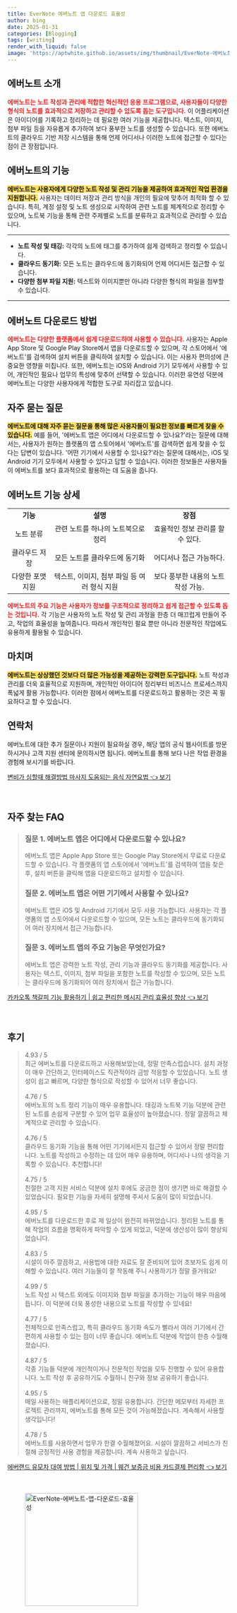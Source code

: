 ```yaml
---
title: EverNote 에버노트 앱 다운로드 효율성
author: bing
date: 2025-01-31
categories: [Blogging]
tags: [writing]
render_with_liquid: false
image: 'https://aptwhite.github.io/assets/img/thumbnail/EverNote-에버노트-앱-다운로드-효율성.webp'
---
```



<h2 id='에버노트소개'>에버노트 소개</h2>

<p><b><span style="color: #ee2323;">에버노트는 노트 작성과 관리에 적합한 혁신적인 응용 프로그램으로, 사용자들이 다양한 형식의 노트를 효과적으로 저장하고 관리할 수 있도록 돕는 도구입니다.</span></b> 이 어플리케이션은 아이디어를 기록하고 정리하는 데 필요한 여러 기능을 제공합니다. 텍스트, 이미지, 첨부 파일 등을 자유롭게 추가하여 보다 풍부한 노트를 생성할 수 있습니다. 또한 에버노트의 클라우드 기반 저장 시스템을 통해 언제 어디서나 이러한 노트에 접근할 수 있다는 점이 큰 장점입니다.</p>

<h2 id='에버노트기능'>에버노트의 기능</h2>

<p><b><span style="background-color: #ffe066;">에버노트는 사용자에게 다양한 노트 작성 및 관리 기능을 제공하여 효과적인 작업 환경을 지원합니다.</span></b> 사용자는 데이터 저장과 관리 방식을 개인의 필요에 맞추어 최적화 할 수 있습니다. 특히, 계정 설정 및 노트 생성으로 시작하여 관련 노트를 체계적으로 정리할 수 있으며, 노트북 기능을 통해 관련 주제별로 노트를 분류하고 효과적으로 관리할 수 있습니다.</p>

<hr />

<ul>
    <li><b>노트 작성 및 태깅:</b> 각각의 노트에 태그를 추가하여 쉽게 검색하고 정리할 수 있습니다.</li>
    <li><b>클라우드 동기화:</b> 모든 노트는 클라우드에 동기화되어 언제 어디서든 접근할 수 있습니다.</li>
    <li><b>다양한 첨부 파일 지원:</b> 텍스트와 이미지뿐만 아니라 다양한 형식의 파일을 첨부할 수 있습니다.</li>
</ul>

<hr />

<h2 id='에버노트다운로드'>에버노트 다운로드 방법</h2>

<p><b><span style="color: #ee2323;">에버노트는 다양한 플랫폼에서 쉽게 다운로드하여 사용할 수 있습니다.</span></b> 사용자는 Apple App Store 및 Google Play Store에서 앱을 다운로드할 수 있으며, 각 스토어에서 '에버노트'를 검색하여 설치 버튼을 클릭하여 설치할 수 있습니다. 이는 사용자 편의성에 큰 중요한 영향을 미칩니다. 또한, 에버노트는 iOS와 Android 기기 모두에서 사용할 수 있어, 개인적인 필요나 업무의 특성에 맞추어 선택할 수 있습니다. 이러한 유연성 덕분에 에버노트는 다양한 사용자에게 적합한 도구로 자리잡고 있습니다.</p>

<h2 id='자주묻는질문'>자주 묻는 질문</h2>

<p><b><span style="background-color: #ffe066;">에버노트에 대해 자주 묻는 질문을 통해 많은 사용자들이 필요한 정보를 빠르게 찾을 수 있습니다.</span></b> 예를 들어, '에버노트 앱은 어디에서 다운로드할 수 있나요?'라는 질문에 대해서는, 사용자가 원하는 플랫폼의 앱 스토어에서 '에버노트'를 검색하면 쉽게 찾을 수 있다는 답변이 있습니다. '어떤 기기에서 사용할 수 있나요?'라는 질문에 대해서는, iOS 및 Android 기기 모두에서 사용할 수 있다고 답할 수 있습니다. 이러한 정보들은 사용자들이 에버노트를 보다 효과적으로 활용하는 데 도움을 줍니다.</p>

<h2 id='에버노트기능상세'>에버노트 기능 상세</h2>

<table>
    <tr>
        <td style="text-align: center; height: 17px;"><b>기능</b></td>
        <td style="text-align: center; height: 17px;"><b>설명</b></td>
        <td style="text-align: center; height: 17px;"><b>장점</b></td>
    </tr>
    <tr>
        <td style="text-align: center; height: 17px;">노트 분류</td>
        <td style="text-align: center; height: 17px;">관련 노트를 하나의 노트북으로 정리</td>
        <td style="text-align: center; height: 17px;">효율적인 정보 관리를 할 수 있다.</td>
    </tr>
    <tr>
        <td style="text-align: center; height: 17px;">클라우드 저장</td>
        <td style="text-align: center; height: 17px;">모든 노트를 클라우드에 동기화</td>
        <td style="text-align: center; height: 17px;">어디서나 접근 가능하다.</td>
    </tr>
    <tr>
        <td style="text-align: center; height: 17px;">다양한 포맷 지원</td>
        <td style="text-align: center; height: 17px;">텍스트, 이미지, 첨부 파일 등 여러 형식 지원</td>
        <td style="text-align: center; height: 17px;">보다 풍부한 내용의 노트 작성 가능.</td>
    </tr>
</table>

<p><b><span style="color: #ee2323;">에버노트의 주요 기능은 사용자가 정보를 구조적으로 정리하고 쉽게 접근할 수 있도록 돕는 것입니다.</span></b> 각 기능은 사용자의 노트 작성 및 관리 과정을 한층 더 매끄럽게 만들어 주고, 작업의 효율성을 높여줍니다. 따라서 개인적인 필요 뿐만 아니라 전문적인 작업에도 유용하게 활용될 수 있습니다.</p>

<h2 id='마치며'>마치며</h2>

<p><b><span style="background-color: #ffe066;">에버노트는 상상했던 것보다 더 많은 가능성을 제공하는 강력한 도구입니다.</span></b> 노트 작성과 관리를 더욱 효율적으로 지원하며, 개인적인 아이디어 정리부터 비즈니스 프로세스까지 폭넓게 활용 가능합니다. 이러한 점에서 에버노트를 다운로드하고 활용하는 것은 꼭 필요하다고 할 수 있습니다.</p>

<h2 id='연락처'>연락처</h2>

<p>에버노트에 대한 추가 질문이나 지원이 필요하실 경우, 해당 앱의 공식 웹사이트를 방문하시거나 고객 지원 센터에 문의하시면 됩니다. 에버노트를 통해 보다 나은 작업 환경을 경험해 보시기를 바랍니다.</p>


<p><a class="click-button" title="변비가 심할때 해결방법 마사지 도움되는 음식 자연요법" href="https://aptwhite.github.io/posts/%EB%B3%80%EB%B9%84%EA%B0%80-%EC%8B%AC%ED%95%A0%EB%95%8C-%ED%95%B4%EA%B2%B0%EB%B0%A9%EB%B2%95-%EB%A7%88%EC%82%AC%EC%A7%80-%EB%8F%84%EC%9B%80%EB%90%98%EB%8A%94-%EC%9D%8C%EC%8B%9D-%EC%9E%90%EC%97%B0%EC%9A%94%EB%B2%95/" rel="dofollow">변비가 심할때 해결방법 마사지 도움되는 음식 자연요법 👈 보기</a></p><br>
<h2 id='자주_찾는_FAQ'>자주 찾는 FAQ</h2>
<div itemscope="" itemtype="https://schema.org/FAQPage">
    <blockquote>
        <div itemscope="" itemprop="mainEntity" itemtype="https://schema.org/Question">
            <h3 itemprop="name">질문 1. 에버노트 앱은 어디에서 다운로드할 수 있나요?</h3>
            <div itemscope="" itemprop="acceptedAnswer" itemtype="https://schema.org/Answer">
                <span itemprop="text">
                    <p>에버노트 앱은 Apple App Store 또는 Google Play Store에서 무료로 다운로드할 수 있습니다. 각 플랫폼의 앱 스토어에서 '에버노트'를 검색하여 앱을 찾은 후, 설치 버튼을 클릭해 앱을 다운로드하고 설치할 수 있습니다.</p>
                </span>
            </div>
        </div>
        <div itemscope="" itemprop="mainEntity" itemtype="https://schema.org/Question">
            <h3 itemprop="name">질문 2. 에버노트 앱은 어떤 기기에서 사용할 수 있나요?</h3>
            <div itemscope="" itemprop="acceptedAnswer" itemtype="https://schema.org/Answer">
                <span itemprop="text">
                    <p>에버노트 앱은 iOS 및 Android 기기에서 모두 사용 가능합니다. 사용자는 각 플랫폼의 앱 스토어에서 다운로드할 수 있으며, 모든 노트는 클라우드에 동기화되어 여러 장치에서 접근 가능합니다.</p>
                </span>
            </div>
        </div>
        <div itemscope="" itemprop="mainEntity" itemtype="https://schema.org/Question">
            <h3 itemprop="name">질문 3. 에버노트 앱의 주요 기능은 무엇인가요?</h3>
            <div itemscope="" itemprop="acceptedAnswer" itemtype="https://schema.org/Answer">
                <span itemprop="text">
                    <p>에버노트 앱은 강력한 노트 작성, 관리 기능과 클라우드 동기화를 제공합니다. 사용자는 텍스트, 이미지, 첨부 파일을 포함한 노트를 작성할 수 있으며, 모든 노트는 클라우드에 동기화되어 여러 장치에서 접근 가능합니다.</p>
                </span>
            </div>
        </div>
    </blockquote>
</div>
<p><a class="click-button" title="카카오톡 책갈피 기능 활용하기 | 쉽고 편리한 메시지 관리 효율성 향상" href="https://aptwhite.github.io/posts/%EC%B9%B4%EC%B9%B4%EC%98%A4%ED%86%A1-%EC%B1%85%EA%B0%88%ED%94%BC-%EA%B8%B0%EB%8A%A5-%ED%99%9C%EC%9A%A9%ED%95%98%EA%B8%B0-%EC%89%BD%EA%B3%A0-%ED%8E%B8%EB%A6%AC%ED%95%9C-%EB%A9%94%EC%8B%9C%EC%A7%80-%EA%B4%80%EB%A6%AC-%ED%9A%A8%EC%9C%A8%EC%84%B1-%ED%96%A5%EC%83%81/" rel="dofollow">카카오톡 책갈피 기능 활용하기 | 쉽고 편리한 메시지 관리 효율성 향상 👈 보기</a></p><br>
<h2 id='후기'>후기</h2>
<div itemscope itemtype="https://schema.org/Product">
  <blockquote>
  <div itemprop="review" itemscope itemtype="https://schema.org/Review">
      <div itemprop="reviewRating" itemscope itemtype="https://schema.org/Rating"> <span itemprop="ratingValue">4.93</span> / <span itemprop="bestRating">5</span> </div>
      <span itemprop="reviewBody">최근 에버노트를 다운로드하고 사용해보았는데, 정말 만족스럽습니다. 설치 과정이 매우 간단하고, 인터페이스도 직관적이라 금방 적응할 수 있었습니다. 노트 생성이 쉽고 빠르며, 다양한 형식으로 작성할 수 있어서 너무 좋습니다.</span>
  </div>
  <br>
  <div itemprop="review" itemscope itemtype="https://schema.org/Review">
      <div itemprop="reviewRating" itemscope itemtype="https://schema.org/Rating"> <span itemprop="ratingValue">4.76</span> / <span itemprop="bestRating">5</span> </div>
      <span itemprop="reviewBody">에버노트의 노트 정리 기능이 매우 유용합니다. 태깅과 노트북 기능 덕분에 관련된 노트를 손쉽게 구분할 수 있어 업무 효율성이 높아졌습니다. 정말 깔끔하고 체계적으로 관리할 수 있습니다.</span>
  </div>
  <br>
  <div itemprop="review" itemscope itemtype="https://schema.org/Review">
      <div itemprop="reviewRating" itemscope itemtype="https://schema.org/Rating"> <span itemprop="ratingValue">4.76</span> / <span itemprop="bestRating">5</span> </div>
      <span itemprop="reviewBody">클라우드 동기화 기능을 통해 어떤 기기에서든지 접근할 수 있어서 정말 편리합니다. 노트를 작성하고 수정하는 데 있어 매우 유용하며, 어디서나 나의 생각을 기록할 수 있습니다. 추천합니다!</span>
  </div>
  <br>
  <div itemprop="review" itemscope itemtype="https://schema.org/Review">
      <div itemprop="reviewRating" itemscope itemtype="https://schema.org/Rating"> <span itemprop="ratingValue">4.75</span> / <span itemprop="bestRating">5</span> </div>
      <span itemprop="reviewBody">친절한 고객 지원 서비스 덕분에 설치 후에도 궁금한 점이 생기면 바로 해결할 수 있었습니다. 필요한 기능을 자세히 설명해 주셔서 도움이 많이 되었습니다.</span>
  </div>
  <br>
  <div itemprop="review" itemscope itemtype="https://schema.org/Review">
      <div itemprop="reviewRating" itemscope itemtype="https://schema.org/Rating"> <span itemprop="ratingValue">4.95</span> / <span itemprop="bestRating">5</span> </div>
      <span itemprop="reviewBody">에버노트를 다운로드한 후로 제 일상이 완전히 바뀌었습니다. 정리된 노트를 통해 작업의 흐름을 명확하게 파악할 수 있게 되었고, 덕분에 생산성이 많이 향상되었습니다.</span>
  </div>
  <br>
  <div itemprop="review" itemscope itemtype="https://schema.org/Review">
      <div itemprop="reviewRating" itemscope itemtype="https://schema.org/Rating"> <span itemprop="ratingValue">4.83</span> / <span itemprop="bestRating">5</span> </div>
      <span itemprop="reviewBody">시설이 아주 깔끔하고, 사용법에 대한 자료도 잘 준비되어 있어 초보자도 쉽게 이해할 수 있습니다. 여러 기능들이 잘 작동해 주니 사용하기가 정말 즐거워요!</span>
  </div>
  <br>
  <div itemprop="review" itemscope itemtype="https://schema.org/Review">
      <div itemprop="reviewRating" itemscope itemtype="https://schema.org/Rating"> <span itemprop="ratingValue">4.99</span> / <span itemprop="bestRating">5</span> </div>
      <span itemprop="reviewBody">노트 작성 시 텍스트 외에도 이미지와 첨부 파일을 추가하는 기능이 매우 마음에 듭니다. 이 덕분에 더욱 풍성한 내용으로 노트를 작성할 수 있네요!</span>
  </div>
  <br>
  <div itemprop="review" itemscope itemtype="https://schema.org/Review">
      <div itemprop="reviewRating" itemscope itemtype="https://schema.org/Rating"> <span itemprop="ratingValue">4.77</span> / <span itemprop="bestRating">5</span> </div>
      <span itemprop="reviewBody">전체적으로 만족스럽고, 특히 클라우드 동기화 속도가 빨라서 여러 기기에서 간편하게 사용할 수 있는 점이 너무 좋습니다. 에버노트 덕분에 작업이 한층 수월해졌습니다.</span>
  </div>
  <br>
  <div itemprop="review" itemscope itemtype="https://schema.org/Review">
      <div itemprop="reviewRating" itemscope itemtype="https://schema.org/Rating"> <span itemprop="ratingValue">4.87</span> / <span itemprop="bestRating">5</span> </div>
      <span itemprop="reviewBody">각종 기능들 덕분에 개인적이거나 전문적인 작업을 모두 진행할 수 있어 유용합니다. 노트 작성 후 공유하기도 수월하니 친구와 정보 공유하기 좋습니다.</span>
  </div>
  <br>
  <div itemprop="review" itemscope itemtype="https://schema.org/Review">
      <div itemprop="reviewRating" itemscope itemtype="https://schema.org/Rating"> <span itemprop="ratingValue">4.95</span> / <span itemprop="bestRating">5</span> </div>
      <span itemprop="reviewBody">매일 사용하는 애플리케이션으로, 정말 유용합니다. 간단한 메모부터 자세한 프로젝트 관리까지, 에버노트를 통해 모든 것이 가능해졌습니다. 계속해서 사용할 생각입니다!</span>
  </div>
  <br>
  <div itemprop="review" itemscope itemtype="https://schema.org/Review">
      <div itemprop="reviewRating" itemscope itemtype="https://schema.org/Rating"> <span itemprop="ratingValue">4.78</span> / <span itemprop="bestRating">5</span> </div>
      <span itemprop="reviewBody">에버노트를 사용하면서 업무가 한결 수월해졌어요. 시설이 깔끔하고 서비스가 친절해 긍정적인 사용 경험을 제공합니다. 계속 사용하고 싶습니다.</span>
  </div>
  </blockquote>
</div>
<p><a class="click-button" title="에버랜드 유모차 대여 방법 | 위치 및 가격 | 웨건 보증금 비용 카드결제 편리함" href="https://aptwhite.github.io/posts/%EC%97%90%EB%B2%84%EB%9E%9C%EB%93%9C-%EC%9C%A0%EB%AA%A8%EC%B0%A8-%EB%8C%80%EC%97%AC-%EB%B0%A9%EB%B2%95-%EC%9C%84%EC%B9%98-%EB%B0%8F-%EA%B0%80%EA%B2%A9-%EC%9B%A8%EA%B1%B4-%EB%B3%B4%EC%A6%9D%EA%B8%88-%EB%B9%84%EC%9A%A9-%EC%B9%B4%EB%93%9C%EA%B2%B0%EC%A0%9C-%ED%8E%B8%EB%A6%AC%ED%95%A8/" rel="dofollow">에버랜드 유모차 대여 방법 | 위치 및 가격 | 웨건 보증금 비용 카드결제 편리함 👈 보기</a></p><br>
<figure class="image"><img src="https://aptwhite.github.io/assets/img/thumbnail/EverNote-에버노트-앱-다운로드-효율성.webp" alt="EverNote-에버노트-앱-다운로드-효율성" width="256" height="256"></figure>